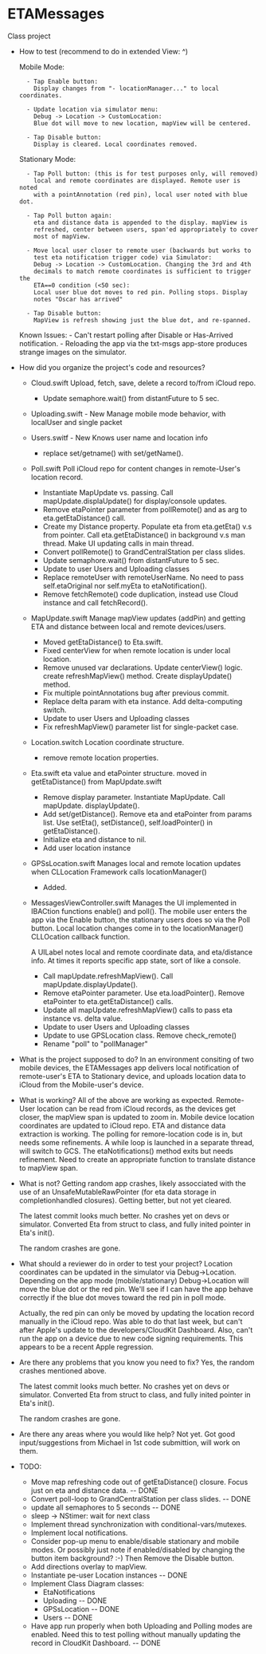 # ETAMessages
Class project

- How to test (recommend to do in extended View: ^)

	Mobile Mode:

		- Tap Enable button:
		  Display changes from "- locationManager..." to local coordinates.

		- Update location via simulator menu:
		  Debug -> Location -> CustomLocation:
		  Blue dot will move to new location, mapView will be centered.

		- Tap Disable button:
		  Display is cleared. Local coordinates removed.


	Stationary Mode:

		- Tap Poll button: (this is for test purposes only, will removed)
		  local and remote coordinates are displayed. Remote user is noted
		  with a pointAnnotation (red pin), local user noted with blue dot.

		- Tap Poll button again:
		  eta and distance data is appended to the display. mapView is
		  refreshed, center between users, span'ed appropriately to cover
		  most of mapView.

		- Move local user closer to remote user (backwards but works to
		  test eta notification trigger code) via Simulator:
		  Debug -> Location -> CustomLocation. Changing the 3rd and 4th
		  decimals to match remote coordinates is sufficient to trigger the
		  ETA==0 condition (<50 sec):
		  Local user blue dot moves to red pin. Polling stops. Display
		  notes "Oscar has arrived"

		- Tap Disable button:
		  MapView is refresh showing just the blue dot, and re-spanned.
		
	Known Issues:
		- Can't restart polling after Disable or Has-Arrived notification.
		- Reloading the app via the txt-msgs app-store produces strange
		  images on the simulator.
		
		
- How did you organize the project's code and resources?

  - Cloud.swift
    Upload, fetch, save, delete a record to/from iCloud repo.
    
    - Update semaphore.wait() from distantFuture to 5 sec.
    
  - Uploading.swift - New
  	Manage mobile mode behavior, with localUser and single packet
  
  
  - Users.switf - New
  	Knows user name and location info
  	
  	- replace set/getname() with set/getName().
  	  
  - Poll.swift
    Poll iCloud repo for content changes in remote-User's location record.
    
    - Instantiate MapUpdate vs. passing. Call mapUpdate.displaUpdate() for
      display/console updates.
    - Remove etaPointer parameter from pollRemote() and as arg to
      eta.getEtaDistance() call.
    - Create my Distance property. Populate eta from eta.getEta() v.s
      from pointer. Call eta.getEtaDistance() in background v.s man thread.
      Make UI updating calls in main thread.
    - Convert pollRemote() to GrandCentralStation per class slides.
    - Update semaphore.wait() from distantFuture to 5 sec.
    - Update to user Users and Uploading classes
    - Replace remoteUser with remoteUserName. No need to pass self.etaOriginal
      nor self.myEta to etaNotification().
    - Remove fetchRemote() code duplication, instead use Cloud instance and
      call fetchRecord().
    
    
  - MapUpdate.swift
    Manage mapView updates (addPin) and getting ETA and distance between
    local and remote devices/users.
    
    - Moved getEtaDistance() to Eta.swift.
    - Fixed centerView for when remote location is under local location.
    - Remove unused var declarations. Update centerView() logic. create
      refreshMapView() method. Create displayUpdate() method.
    - Fix multiple pointAnnotations bug after previous commit.
    -  Replace delta param with eta instance. Add delta-computing switch.
    - Update to user Users and Uploading classes
    - Fix refreshMapView() parameter list for single-packet case.
  
  
  - Location.switch
    Location coordinate structure.
    
    - remove remote location properties.
    
    
  - Eta.swift
    eta value and etaPointer structure.
    moved in getEtaDistance() from MapUpdate.swift
    
    - Remove display parameter. Instantiate MapUpdate. Call mapUpdate.
      displayUpdate().
    - Add set/getDistance(). Remove eta and etaPointer from params list.
      Use setEta(), setDistance(), self.loadPointer() in getEtaDistance().
    - Initialize eta and distance to nil.
    - Add user location instance


  - GPSsLocation.swift
  	Manages local and remote location updates when CLLocation Framework
  	calls locationManager()
  	
  	- Added.
 
  - MessagesViewController.swift
    Manages the UI implemented in IBACtion functions enable() and poll().
    The mobile user enters the app via the Enable button, the stationary
    users does so via the Poll button. Local location changes come in to
    the locationManager() CLLOcation callback function.
    
    A UILabel notes local and remote coordinate data, and eta/distance
    info. At times it reports specific app state, sort of like a console.
    
    - Call mapUpdate.refreshMapView(). Call mapUpdate.displayUpdate().
    - Remove etaPointer parameter. Use eta.loadPointer(). Remove etaPointer
      to eta.getEtaDistance() calls.
    - Update all mapUpdate.refreshMapView() calls to pass eta instance
      vs. delta value.
    - Update to user Users and Uploading classes
    - Update to use GPSLocation class. Remove check_remote()
    - Rename "poll" to "pollManager"
 
- What is the project supposed to do?
  In an environment consiting of two mobile devices, the ETAMessages app
  delivers local notification of remote-user's ETA to Stationary device,
  and uploads location data to iCloud from the Mobile-user's device.
  
- What is working?
  All of the above are working as expected. Remote-User location can be
  read from iCloud records, as the devices get closer, the mapView span is
  updated to zoom in. Mobile device location coordinates are updated to
  iCloud repo. ETA and distance data extraction is working. The polling
  for remore-location code is in, but needs some refinements. A while loop
  is launched in a separate thread, will switch to GCS.
  The etaNotifications() method exits but needs refinement. Need to create
  an appropriate function to translate distance to mapView span.
  
- What is not?
  Getting random app crashes, likely assocciated with the use of an
  UnsafeMutableRawPointer (for eta data storage in completionhandled
  closures). Getting better, but not yet cleared.
   
  The latest commit looks much better. No crashes yet on devs or
  simulator. Converted Eta from struct to class, and fully inited
  pointer in Eta's init().
  
  The random crashes are gone.
  
- What should a reviewer do in order to test your project?
  Location coordinates can be updated in the simulator via Debug->Location.
  Depending on the app mode (mobile/stationary) Debug->Location will move
  the blue dot or the red pin. We'll see if I can have the app behave
  correctly if the blue dot moves toward the red pin in poll mode.
  
  Actually, the red pin can only be moved by updating the location record
  manually in the iCloud repo. Was able to do that last week, but can't
  after Apple's update to the developers/CloudKit Dashboard. Also, can't
  run the app on a device due to new code signing requirements. This
  appears to be a recent Apple regression.
  
- Are there any problems that you know you need to fix?
  Yes, the random crashes mentioned above.
  
  The latest commit looks much better. No crashes yet on devs or
  simulator. Converted Eta from struct to class, and fully inited
  pointer in Eta's init().
  
  The random crashes are gone.
  
- Are there any areas where you would like help?
  Not yet. Got good input/suggestions from Michael in 1st code submittion, will work on them.
  
  
- TODO:

	- Move map refreshing code out of getEtaDistance() closure. Focus just
	  on eta and distance data. -- DONE
	- Convert poll-loop to GrandCentralStation per class slides. -- DONE
	- update all semaphores to 5 seconds -- DONE
	- sleep -> NStimer: wait for next class
	- Implement thread synchronization with conditional-vars/mutexes.
	- Implement local notifications.
	- Consider pop-up menu to enable/disable stationary and mobile modes.
	  Or possibly just note if enabled/disabled
	  by changing the button item background? :-)
	  Then Remove the Disable button.
	- Add directions overlay to mapView.
	- Instantiate pe-user Location instances -- DONE
  	- Implement Class Diagram classes:
  		- EtaNotifications
  		- Uploading -- DONE
  		- GPSsLocation -- DONE
  		- Users -- DONE
  	- Have app run properly when both Uploading and Polling modes are
  	  enabled. Need this to test polling without manually updating
  	  the record in CloudKit Dashboard. -- DONE
  
